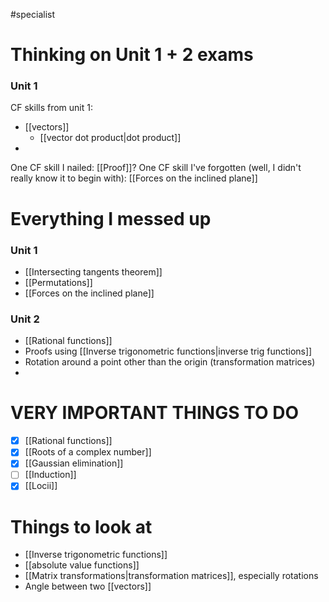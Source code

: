 #specialist 

# Thinking on Unit 1 + 2 exams
### Unit 1
CF skills from unit 1:
- [[vectors]]
	- [[vector dot product|dot product]]
- 

One CF skill I nailed: [[Proof]]?
One CF skill I've forgotten (well, I didn't really know it to begin with): [[Forces on the inclined plane]]

# Everything I messed up
### Unit 1
- [[Intersecting tangents theorem]]
- [[Permutations]]
- [[Forces on the inclined plane]]

### Unit 2
- [[Rational functions]]
- Proofs using [[Inverse trigonometric functions|inverse trig functions]]
- Rotation around a point other than the origin (transformation matrices)
- 

# VERY IMPORTANT THINGS TO DO
- [x] [[Rational functions]]
- [x] [[Roots of a complex number]]
- [x] [[Gaussian elimination]]
- [ ] [[Induction]]
- [x] [[Locii]]

# Things to look at
- [[Inverse trigonometric functions]]
- [[absolute value functions]]
- [[Matrix transformations|transformation matrices]], especially rotations
- Angle between two [[vectors]]
